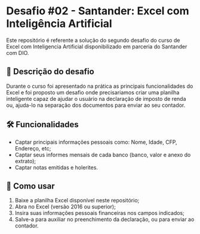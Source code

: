 # Desafio #02 - Santander: Excel com Inteligência Artificial
Este repositório é referente a solução do segundo desafio do curso de Excel com Inteligencia Artificial disponibilizado em parceria do Santander com DIO.

## 📝 Descrição do desafio 
Durante o curso foi apresentado na prática as principais funcionalidades do Excel e foi proposto um desafio onde precisariamos criar uma planilha inteligente capaz de ajudar o usuário na declaração de imposto de renda ou, ajuda-lo na separação dos documentos para enviar ao seu contador.

## 🛠️ Funcionalidades 
- Captar principais informações pessoais como: Nome, Idade, CFP, Endereço, etc;
- Captar seus informes mensais de cada banco (banco, valor e anexo do extrato);
- Captar notas emitidas e holerites.

## 🚀 Como usar

1. Baixe a planilha Excel disponível neste repositório;
2. Abra no Excel (versão 2016 ou superior);
3. Insira suas informações pessoais financeiras nos campos indicados;
4. Salve-a para auxiliar no preenchimento da declaração, ou para enviar ao contador.
